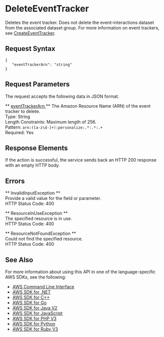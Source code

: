 # DeleteEventTracker<a name="API_DeleteEventTracker"></a>

Deletes the event tracker\. Does not delete the event\-interactions dataset from the associated dataset group\. For more information on event trackers, see [CreateEventTracker](API_CreateEventTracker.md)\.

## Request Syntax<a name="API_DeleteEventTracker_RequestSyntax"></a>

```
{
   "eventTrackerArn": "string"
}
```

## Request Parameters<a name="API_DeleteEventTracker_RequestParameters"></a>

The request accepts the following data in JSON format\.

 ** [ eventTrackerArn ](#API_DeleteEventTracker_RequestSyntax) **   <a name="personalize-DeleteEventTracker-request-eventTrackerArn"></a>
The Amazon Resource Name \(ARN\) of the event tracker to delete\.  
Type: String  
Length Constraints: Maximum length of 256\.  
Pattern: `arn:([a-z\d-]+):personalize:.*:.*:.+`   
Required: Yes

## Response Elements<a name="API_DeleteEventTracker_ResponseElements"></a>

If the action is successful, the service sends back an HTTP 200 response with an empty HTTP body\.

## Errors<a name="API_DeleteEventTracker_Errors"></a>

 ** InvalidInputException **   
Provide a valid value for the field or parameter\.  
HTTP Status Code: 400

 ** ResourceInUseException **   
The specified resource is in use\.  
HTTP Status Code: 400

 ** ResourceNotFoundException **   
Could not find the specified resource\.  
HTTP Status Code: 400

## See Also<a name="API_DeleteEventTracker_SeeAlso"></a>

For more information about using this API in one of the language\-specific AWS SDKs, see the following:
+  [ AWS Command Line Interface](https://docs.aws.amazon.com/goto/aws-cli/personalize-2018-05-22/DeleteEventTracker) 
+  [ AWS SDK for \.NET](https://docs.aws.amazon.com/goto/DotNetSDKV3/personalize-2018-05-22/DeleteEventTracker) 
+  [ AWS SDK for C\+\+](https://docs.aws.amazon.com/goto/SdkForCpp/personalize-2018-05-22/DeleteEventTracker) 
+  [ AWS SDK for Go](https://docs.aws.amazon.com/goto/SdkForGoV1/personalize-2018-05-22/DeleteEventTracker) 
+  [ AWS SDK for Java V2](https://docs.aws.amazon.com/goto/SdkForJavaV2/personalize-2018-05-22/DeleteEventTracker) 
+  [ AWS SDK for JavaScript](https://docs.aws.amazon.com/goto/AWSJavaScriptSDK/personalize-2018-05-22/DeleteEventTracker) 
+  [ AWS SDK for PHP V3](https://docs.aws.amazon.com/goto/SdkForPHPV3/personalize-2018-05-22/DeleteEventTracker) 
+  [ AWS SDK for Python](https://docs.aws.amazon.com/goto/boto3/personalize-2018-05-22/DeleteEventTracker) 
+  [ AWS SDK for Ruby V3](https://docs.aws.amazon.com/goto/SdkForRubyV3/personalize-2018-05-22/DeleteEventTracker) 